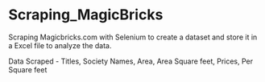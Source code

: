 # Scraping_MagicBricks

Scraping Magicbricks.com with Selenium to create a dataset and store it in a Excel file to analyze the data.

Data Scraped - Titles, Society Names, Area, Area Square feet, Prices, Per Square feet
